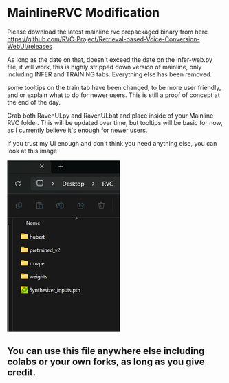 # MainlineRVC Modification

Please download the latest mainline rvc prepackaged binary from here https://github.com/RVC-Project/Retrieval-based-Voice-Conversion-WebUI/releases

As long as the date on that, doesn't exceed the date on the infer-web.py file, it will work, this is highly stripped down version of mainline, only including INFER and TRAINING tabs. Everything else has been removed.

some tooltips on the train tab have been changed, to be more user friendly, and or explain what to do for newer users. This is still a proof of concept at the end of the day.

Grab both RavenUI.py and RavenUI.bat and place inside of your Mainline RVC folder. This will be updated over time, but tooltips will be basic for now, as I currently believe it's enough for newer users.

If you trust my UI enough and don't think you need anything else, you can look at this image

![RavenAssets](https://github.com/RavenCutie21/MainlineRVC/blob/main/assets%20folder.png?raw=true)

## You can use this file anywhere else including colabs or your own forks, as long as you give credit.
